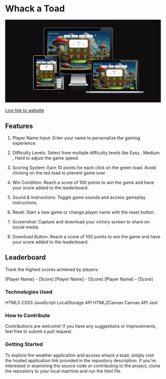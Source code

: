 # Whack a Toad

![Weatherwiseimg](https://github.com/HOSSJBR/whackatoad/blob/main/assets/images/Screenshot%202024-03-19%20154555.png)

[Live link to website](https://whackatoad.netlify.app/)

## Features

1. Player Name Input:
   Enter your name to personalize the gaming experience.

2. Difficulty Levels:
   Select from multiple difficulty levels like Easy , Medium , Hard to adjust the game speed.

3. Scoring System:
   Earn 10 points for each click on the green toad. Avoid clicking on the red toad to prevent game over.

4. Win Condition:
   Reach a score of 100 points to win the game and have your score added to the leaderboard.

5. Sound & Instructions:
   Toggle game sounds and access gameplay instructions.

6. Reset:
   Start a new game or change player name with the reset button.

7. Screenshot:
   Capture and download your victory screen to share on social media.

8. Download Button:
   Reach a score of 100 points to win the game and have your score added to the leaderboard.

## Leaderboard

Track the highest scores achieved by players:

[Player Name] - [Score]
[Player Name] - [Score]
[Player Name] - [Score]

### Technologies Used

HTML5
CSS3
JavaScript
LocalStorage API
HTML2Canvas
Canvas API
Jest

### How to Contribute

Contributions are welcome! If you have any suggestions or improvements, feel free to submit a pull request.

### Getting Started

To explore the weather application and access whack a toad, simply visit the hosted application link provided in the repository description. If you're interested in examining the source code or contributing to the project, clone the repository to your local machine and run the html file 

<!-- ******************************************************************************* -->
